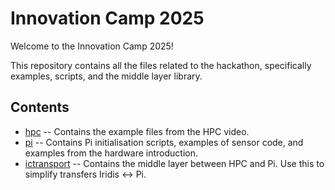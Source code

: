 # Innovation Camp 2025
Welcome to the Innovation Camp 2025!

This repository contains all the files related to the hackathon, specifically examples, scripts, and the middle layer library.

## Contents
- [hpc](./hpc) -- Contains the example files from the HPC video.
- [pi](./pi) -- Contains Pi initialisation scripts, examples of sensor code, and examples from the hardware introduction.
- [ictransport](./ictransport) -- Contains the middle layer between HPC and Pi. Use this to simplify transfers Iridis <-> Pi. 
